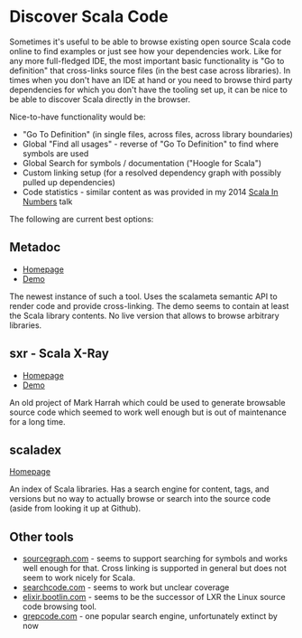 # Discover Scala Code

Sometimes it's useful to be able to browse existing open source Scala code online to find examples
or just see how your dependencies work. Like for any more full-fledged IDE, the most important basic functionality
is "Go to definition" that cross-links source files (in the best case across libraries). In times when you don't have
an IDE at hand or you need to browse third party dependencies for which you don't have the tooling set up, it can be
nice to be able to discover Scala directly in the browser.

Nice-to-have functionality would be:

 * "Go To Definition" (in single files, across files, across library boundaries)
 * Global "Find all usages" - reverse of "Go To Definition" to find where symbols are used
 * Global Search for symbols / documentation ("Hoogle for Scala")
 * Custom linking setup (for a resolved dependency graph with possibly pulled up dependencies)
 * Code statistics - similar content as was provided in my 2014 [Scala In Numbers](https://2014.sca.land/) talk

The following are current best options:

## Metadoc

 * [Homepage](https://github.com/scalameta/metadoc)
 * [Demo](https://scalameta.org/metabrowse/)

The newest instance of such a tool. Uses the scalameta semantic API to render code and provide cross-linking.
The demo seems to contain at least the Scala library contents. No live version that allows to browse arbitrary
libraries.

## sxr - Scala X-Ray

 * [Homepage](https://github.com/sbt/sxr)
 * [Demo](http://harrah.github.io/browse/samples/index.html)

An old project of Mark Harrah which could be used to generate browsable source code which  seemed to work well enough
but is out of maintenance for a long time.

## scaladex

[Homepage](https://index.scala-lang.org/)

An index of Scala libraries. Has a search engine for content, tags, and versions but no way to actually browse or search
into the source code (aside from looking it up at Github).

## Other tools

 * [sourcegraph.com](https://sourcegraph.com/search?q=bindAndHandle+count%3A1000&patternType=literal#92) -
   seems to support searching for symbols and works well enough for that. Cross linking is supported in general but does not
   seem to work nicely for Scala.
 * [searchcode.com](https://searchcode.com/?q=bindAndHandle) - seems to work but unclear coverage
 * [elixir.bootlin.com](https://elixir.bootlin.com/linux/v5.8-rc4/A/ident/test) - seems to be the successor of LXR the
   Linux source code browsing tool.
 * [grepcode.com](https://grepcode.com) - one popular search engine, unfortunately extinct by now